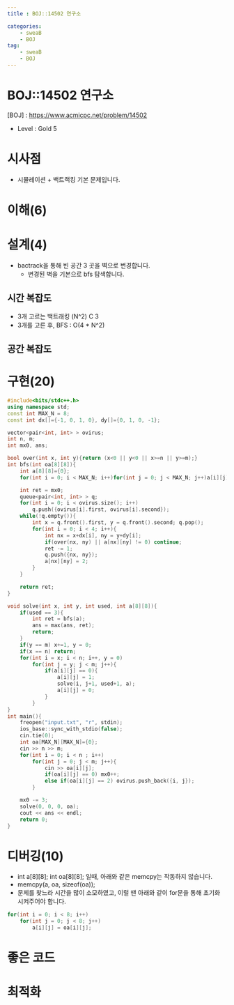 ```yaml
---
title : BOJ::14502 연구소

categories:
    - sweaB
    - BOJ
tag:
    - sweaB
    - BOJ
---
```

# BOJ::14502 연구소
[BOJ] : <https://www.acmicpc.net/problem/14502>
- Level : Gold 5

# 시사점

- 시뮬레이션 + 백트랙킹 기본 문제입니다.

# 이해(6)

# 설계(4)

- bactrack을 통해 빈 공간 3 곳을 벽으로 변경합니다.
  - 변경된 벽을 기본으로 bfs 탐색합니다.

## 시간 복잡도

- 3개 고르는 백트래킹 (N^2) C 3 
- 3개를 고른 후, BFS : O(4 * N^2)

## 공간 복잡도

# 구현(20)

```cpp
#include<bits/stdc++.h>
using namespace std;
const int MAX_N = 8;
const int dx[]={-1, 0, 1, 0}, dy[]={0, 1, 0, -1};

vector<pair<int, int> > ovirus;
int n, m;
int mx0, ans;

bool over(int x, int y){return (x<0 || y<0 || x>=n || y>=m);}
int bfs(int oa[8][8]){
    int a[8][8]={0};
    for(int i = 0; i < MAX_N; i++)for(int j = 0; j < MAX_N; j++)a[i][j] = oa[i][j];

    int ret = mx0;
    queue<pair<int, int> > q;
    for(int i = 0; i < ovirus.size(); i++)
        q.push({ovirus[i].first, ovirus[i].second});
    while(!q.empty()){
        int x = q.front().first, y = q.front().second; q.pop();
        for(int i = 0; i < 4; i++){
            int nx = x+dx[i], ny = y+dy[i];
            if(over(nx, ny) || a[nx][ny] != 0) continue;
            ret -= 1;
            q.push({nx, ny});
            a[nx][ny] = 2;
        }
    }

    return ret;
}

void solve(int x, int y, int used, int a[8][8]){
    if(used == 3){
        int ret = bfs(a);
        ans = max(ans, ret);
        return;
    }
    if(y == m) x+=1, y = 0;
    if(x == n) return;
    for(int i = x; i < n; i++, y = 0)
        for(int j = y; j < m; j++){
            if(a[i][j] == 0){
                a[i][j] = 1;
                solve(i, j+1, used+1, a);
                a[i][j] = 0;
            }
        }
}
int main(){
    freopen("input.txt", "r", stdin);
    ios_base::sync_with_stdio(false);
    cin.tie(0);
    int oa[MAX_N][MAX_N]={0};
    cin >> n >> m;
    for(int i = 0; i < n ; i++)
        for(int j = 0; j < m; j++){
            cin >> oa[i][j];
            if(oa[i][j] == 0) mx0++;
            else if(oa[i][j] == 2) ovirus.push_back({i, j});
        }

    mx0 -= 3;
    solve(0, 0, 0, oa);
    cout << ans << endl;
    return 0;
}
```

# 디버깅(10)
-  int a[8][8]; int oa[8][8]; 일때, 아래와 같은 memcpy는 작동하지 않습니다.
  - memcpy(a, oa, sizeof(oa));
- 문제를 찾느라 시간을 많이 소모하였고, 이럴 땐 아래와 같이 for문을 통해 초기화 시켜주어야 합니다.


```cpp
for(int i = 0; i < 8; i++)
    for(int j = 0; j < 8; j++)
        a[i][j] = oa[i][j];
```

# 좋은 코드

# 최적화
